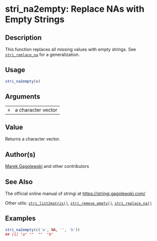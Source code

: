 # stri_na2empty: Replace NAs with Empty Strings

## Description

This function replaces all missing values with empty strings. See [`stri_replace_na`](stri_replace_na.md) for a generalization.

## Usage

``` r
stri_na2empty(x)
```

## Arguments

|     |                    |
|-----|--------------------|
| `x` | a character vector |

## Value

Returns a character vector.

## Author(s)

[Marek Gagolewski](https://www.gagolewski.com/) and other contributors

## See Also

The official online manual of <span class="pkg">stringi</span> at <https://stringi.gagolewski.com/>

Other utils: [`stri_list2matrix()`](stri_list2matrix.md), [`stri_remove_empty()`](stri_remove_empty.md), [`stri_replace_na()`](stri_replace_na.md)

## Examples




```r
stri_na2empty(c('a', NA, '', 'b'))
## [1] "a" ""  ""  "b"
```
